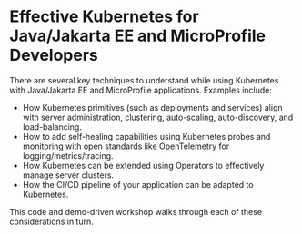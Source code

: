 # Effective Kubernetes for Java/Jakarta EE and MicroProfile Developers

There are several key techniques to understand while using Kubernetes with Java/Jakarta EE and MicroProfile applications. Examples include:

* How Kubernetes primitives (such as deployments and services) align with server administration, clustering, auto-scaling, auto-discovery, and load-balancing.
* How to add self-healing capabilities using Kubernetes probes and monitoring with open standards like OpenTelemetry for logging/metrics/tracing.
* How Kubernetes can be extended using Operators to effectively manage server clusters.
* How the CI/CD pipeline of your application can be adapted to Kubernetes.

This code and demo-driven workshop walks through each of these considerations in turn.
